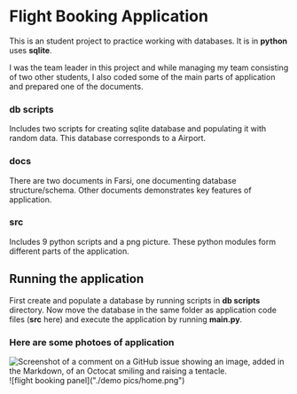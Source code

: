 # Flight Booking Application
This is an student project to practice working with databases. It is in **python** uses **sqlite**.

I was the team leader in this project and while managing my team consisting of two other students, I also coded some of the main parts of application and prepared one of the documents.

### db scripts
Includes two scripts for creating sqlite database and populating it with random data. This database corresponds to a Airport.

### docs
There are two documents in Farsi, one documenting database structure/schema. Other documents demonstrates key features of application.

### src
Includes 9 python scripts and a png picture. These python modules form different parts of the application.

## Running the application
First create and populate a database by running scripts in **db scripts** directory. Now move the database in the same folder as application code files (**src** here) and execute the application by running **main.py**.

### Here are some photoes of application 
![Screenshot of a comment on a GitHub issue showing an image, added in the Markdown, of an Octocat smiling and raising a tentacle.](https://myoctocat.com/assets/images/base-octocat.svg)
![flight booking panel]("./demo pics/home.png")
